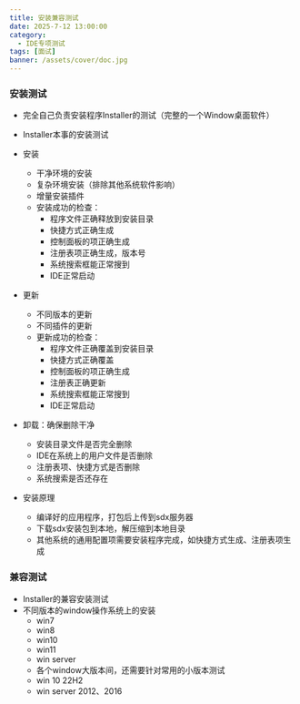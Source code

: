 ```yaml
---
title: 安装兼容测试
date: 2025-7-12 13:00:00
category:
  - IDE专项测试
tags: [面试]
banner: /assets/cover/doc.jpg
---
```


### 安装测试
- 完全自己负责安装程序Installer的测试（完整的一个Window桌面软件）
- Installer本事的安装测试
- 安装
  - 干净环境的安装
  - 复杂环境安装（排除其他系统软件影响）
  - 增量安装插件
  - 安装成功的检查：
    - 程序文件正确释放到安装目录
    - 快捷方式正确生成
    - 控制面板的项正确生成
    - 注册表项正确生成，版本号
    - 系统搜索框能正常搜到
    - IDE正常启动
- 更新
  - 不同版本的更新
  - 不同插件的更新
  - 更新成功的检查：
    - 程序文件正确覆盖到安装目录
    - 快捷方式正确覆盖
    - 控制面板的项正确生成
    - 注册表正确更新
    - 系统搜索框能正常搜到
    - IDE正常启动
- 卸载：确保删除干净
  - 安装目录文件是否完全删除
  - IDE在系统上的用户文件是否删除
  - 注册表项、快捷方式是否删除
  - 系统搜索是否还存在

- 安装原理
  - 编译好的应用程序，打包后上传到sdx服务器
  - 下载sdx安装包到本地，解压缩到本地目录
  - 其他系统的通用配置项需要安装程序完成，如快捷方式生成、注册表项生成

### 兼容测试
- Installer的兼容安装测试
- 不同版本的window操作系统上的安装
  - win7
  - win8
  - win10
  - win11
  - win server
  - 各个window大版本间，还需要针对常用的小版本测试
  - win 10 22H2
  - win server 2012、2016